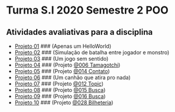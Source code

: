 # Turma S.I 2020 Semestre 2 POO

## Atividades avaliativas para a disciplina

- [Projeto 01](https://github.com/sydo26/POO-2020-2/tree/main/Projeto%2001) ### (Apenas um HelloWorld)
- [Projeto 02](https://github.com/sydo26/POO-2020-2/tree/main/Projeto%2002) ### (Simulação de batalha entre jogador e monstro)
- [Projeto 03](https://github.com/sydo26/POO-2020-2/tree/main/Projeto%2003) ### (Um jogo sem sentido)
- [Projeto 04](https://github.com/sydo26/POO-2020-2/tree/main/Projeto%2004) ### (Projeto [@006 Tamagotchi](https://github.com/qxcodepoo/arcade/tree/master/base/006))
- [Projeto 05](https://github.com/sydo26/POO-2020-2/tree/main/Projeto%2005) ### (Projeto [@014 Contato](https://github.com/qxcodepoo/arcade/tree/master/base/014))
- [Projeto 06](https://github.com/sydo26/POO-2020-2/tree/main/Projeto%2006) ### (Um canhão que atira pro nada)
- [Projeto 07](https://github.com/sydo26/POO-2020-2/tree/main/Projeto%2007) ### (Projeto [@012 Topic](https://github.com/qxcodepoo/arcade/tree/master/base/012))
- [Projeto 08](https://github.com/sydo26/POO-2020-2/tree/main/Projeto%2008) ### (Projeto [@015 Busca](https://github.com/qxcodepoo/arcade/tree/master/base/015))
- [Projeto 09](https://github.com/sydo26/POO-2020-2/tree/main/Projeto%2009) ### (Projeto [@016 Busca](https://github.com/qxcodepoo/arcade/tree/master/base/016))
- [Projeto 10](https://github.com/sydo26/POO-2020-2/tree/main/Projeto%2010) ### (Projeto [@028 Bilheteria](https://github.com/qxcodepoo/arcade/blob/master/base/028))
